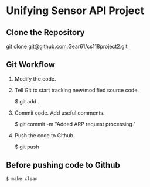 Unifying Sensor API Project
===========================

Clone the Repository
--------------------
  git clone git@github.com:Gear61/cs118project2.git

Git Workflow
------------

1) Modify the code.

2) Tell Git to start tracking new/modified source code.
  
    $ git add .

3) Commit code. Add useful comments.

    $ git commit -m "Added ARP request processing."

4) Push the code to Github.

    $ git push
    

Before pushing code to Github
-----------------------------
    $ make clean

